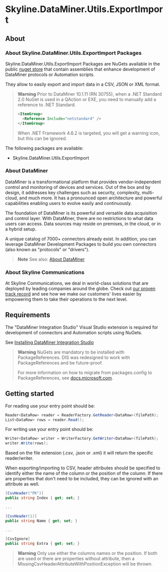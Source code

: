 # Skyline.DataMiner.Utils.ExportImport

## About

### About Skyline.DataMiner.Utils.ExportImport Packages

Skyline.DataMiner.Utils.ExportImport Packages are NuGets available in the public [nuget store](https://www.nuget.org/) that contain assemblies that enhance development of DataMiner protocols or Automation scripts.

They allow to easily export and import data in a CSV, JSON or XML format.

> **Warning**
> Prior to DataMiner 10.1.11 (RN 30755), when a .NET Standard 2.0 NuGet is used in a QAction or EXE, you need to manually add a reference to .NET Standard.
>
> ```xml
> <ItemGroup>
>   <Reference Include="netstandard" />
> </ItemGroup>
> ```
>
> When .NET Framework 4.6.2 is targeted, you will get a warning icon, but this can be ignored.

The following packages are available:

- Skyline.DataMiner.Utils.ExportImport

### About DataMiner

DataMiner is a transformational platform that provides vendor-independent control and monitoring of devices and services. Out of the box and by design, it addresses key challenges such as security, complexity, multi-cloud, and much more. It has a pronounced open architecture and powerful capabilities enabling users to evolve easily and continuously.

The foundation of DataMiner is its powerful and versatile data acquisition and control layer. With DataMiner, there are no restrictions to what data users can access. Data sources may reside on premises, in the cloud, or in a hybrid setup.

A unique catalog of 7000+ connectors already exist. In addition, you can leverage DataMiner Development Packages to build you own connectors (also known as "protocols" or "drivers").

> **Note**
> See also: [About DataMiner](https://aka.dataminer.services/about-dataminer)

### About Skyline Communications

At Skyline Communications, we deal in world-class solutions that are deployed by leading companies around the globe. Check out [our proven track record](https://aka.dataminer.services/about-skyline) and see how we make our customers' lives easier by empowering them to take their operations to the next level.

## Requirements

The "DataMiner Integration Studio" Visual Studio extension is required for development of connectors and Automation scripts using NuGets.

See [Installing DataMiner Integration Studio](https://aka.dataminer.services/DisInstallation)

> **Warning**
> NuGets are mandatory to be installed with PackageReferences. DIS was redesigned to work with PackageReferences and be future-proof. 
>
> For more information on how to migrate from packages.config to PackageReferences, see [docs.microsoft.com](https://docs.microsoft.com/en-us/nuget/consume-packages/migrate-packages-config-to-package-reference).

## Getting started

For reading use your entry point should be:

```cs
Reader<DataRow> reader = ReaderFactory.GetReader<DataRow>(filePath);
List<DataRow> rows = reader.Read();
```

For writing use your entry point should be:

```cs
Writer<DataRow> writer = WriterFactory.GetWriter<DataRow>(filePath);
writer.Write(rows);
```

Based on the file extension (.csv, .json or .xml) it will return the specific reader/writer.

When exporting/importing to CSV, header attributes should be specified to identify either the name of the column or the position of the column. If there are properties that don't need to be included, they can be ignored with an attribute as well.
```cs
[CsvHeader("PK")]
public string Index { get; set; }

...

[CsvHeader(1)]
public string Name { get; set; }

...

[CsvIgnore]
public string Extra { get; set; }
```

> **Warning**
> Only use either the columns names or the position. If both are used or there are properties without attribute, then a MissingCsvHeaderAttributeWithPositionException will be thrown.